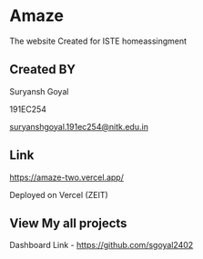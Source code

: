 # Amaze

The website Created for ISTE homeassingment

## Created BY

Suryansh Goyal

191EC254

suryanshgoyal.191ec254@nitk.edu.in

## Link

https://amaze-two.vercel.app/

Deployed on Vercel (ZEIT)

## View My all projects

Dashboard Link -  https://github.com/sgoyal2402


